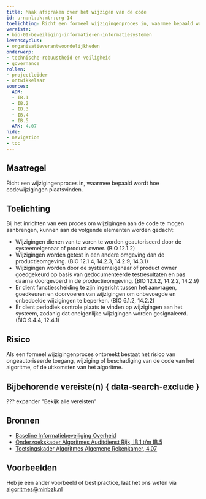 ```yaml
---
title: Maak afspraken over het wijzigen van de code
id: urn:nl:ak:mtr:org-14
toelichting: Richt een formeel wijzigingenproces in, waarmee bepaald wordt hoe codewijzigingen plaatsvinden.
vereiste:
- bio-01-beveiliging-informatie-en-informatiesystemen
levenscyclus:
- organisatieverantwoordelijkheden
onderwerp:
- technische-robuustheid-en-veiligheid
- governance
rollen:
- projectleider
- ontwikkelaar
sources:
  ADR:
  - IB.1
  - IB.2
  - IB.3
  - IB.4
  - IB.5
  ARK: 4.07
hide:
- navigation
- toc
---
```


<!-- tags -->

## Maatregel

Richt een wijzigingenproces in, waarmee bepaald wordt hoe codewijzigingen plaatsvinden.


## Toelichting

Bij het inrichten van een proces om wijzigingen aan de code te mogen aanbrengen, kunnen aan de volgende elementen worden gedacht:

- Wijzigingen dienen van te voren te worden geautoriseerd door de systeemeigenaar of product owner. (BIO 12.1.2)
- Wijzigingen worden getest in een andere omgeving dan de productieomgeving. (BIO 12.1.4, 14.2.3, 14.2.9, 14.3.1)
- Wijzigingen worden door de systeemeigenaar of product owner goedgekeurd op basis van gedocumenteerde testresultaten en pas daarna doorgevoerd in de productieomgeving. (BIO 12.1.2, 14.2.2, 14.2.9)
- Er dient functiescheiding te zijn ingericht tussen het aanvragen, goedkeuren en doorvoeren van wijzigingen om onbevoegde en onbedoelde wijzigingen te beperken. (BIO 6.1.2, 14.2.2)
- Er dient periodiek controle plaats te vinden op wijzigingen aan het systeem, zodanig dat oneigenlijke wijzigingen worden gesignaleerd. (BIO 9.4.4, 12.4.1)

## Risico
Als een formeel wijzigingenproces ontbreekt bestaat het risico van ongeautoriseerde toegang, wijziging of beschadiging van de code van het algoritme, of de uitkomsten van het algoritme.

## Bijbehorende vereiste(n) { data-search-exclude }
??? expander "Bekijk alle vereisten"
    <!-- list_vereisten_on_maatregelen_page -->

## Bronnen

- [Baseline Informatiebeveiliging Overheid](https://www.digitaleoverheid.nl/overzicht-van-alle-onderwerpen/cybersecurity/bio-en-ensia/baseline-informatiebeveiliging-overheid/)
- [Onderzoekskader Algoritmes Auditdienst Rijk, IB.1 t/m IB.5](https://www.rijksoverheid.nl/documenten/rapporten/2023/07/11/onderzoekskader-algoritmes-adr-2023)
- [Toetsingskader Algoritmes Algemene Rekenkamer, 4.07](https://www.rekenkamer.nl/onderwerpen/algoritmes/documenten/publicaties/2024/05/15/het-toetsingskader-aan-de-slag) 

## Voorbeelden

Heb je een ander voorbeeld of best practice, laat het ons weten via [algoritmes@minbzk.nl](mailto:algoritmes@minbzk.nl)

